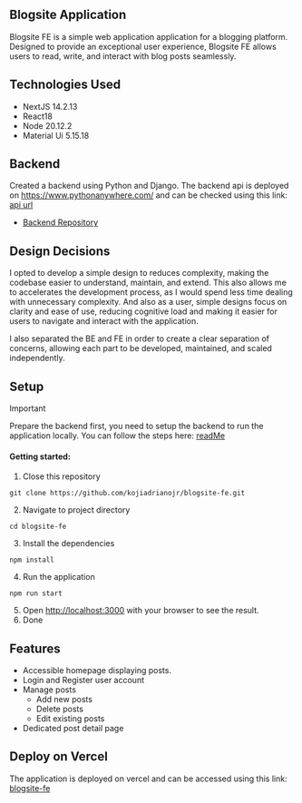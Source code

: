 
## Blogsite Application
Blogsite FE is a simple web application application for a blogging platform. Designed to provide an exceptional user experience, Blogsite FE allows users to read, write, and interact with blog posts seamlessly.

## Technologies Used
- NextJS 14.2.13
- React18
- Node 20.12.2
- Material Ui 5.15.18

## Backend
Created a backend using Python and Django. The backend api is deployed on https://www.pythonanywhere.com/ and can be checked using this link: [api url](https://kojiadrianojr.pythonanywhere.com/)
- [Backend Repository](https://github.com/kojiadrianojr/backend)

## Design Decisions
I opted to develop a simple design to reduces complexity, making the codebase easier to understand, maintain, and extend. 
This also allows me to accelerates the development process, as I would spend less time dealing with unnecessary complexity.
And also as a user, simple designs focus on clarity and ease of use, reducing cognitive load and making it easier for users to navigate and interact with the application.

I also separated the BE and FE in order to create a clear separation of concerns, allowing each part to be developed, maintained, and scaled independently.

## Setup
> [!important]
> Prepare the backend first, you need to setup the backend to run the application locally.
You can follow the steps here: [readMe](https://github.com/kojiadrianojr/backend/blob/main/README.md)

#### Getting started:
1. Close this repository
```
git clone https://github.com/kojiadrianojr/blogsite-fe.git
```
2. Navigate to project directory
```
cd blogsite-fe
```
3. Install the dependencies
```
npm install
```
4. Run the application
```
npm run start
```
5. Open [http://localhost:3000](http://localhost:3000) with your browser to see the result.
6. Done

## Features
* Accessible homepage displaying posts.
* Login and Register user account
* Manage posts
  * Add new posts
  * Delete posts
  * Edit existing posts
* Dedicated post detail page
  
## Deploy on Vercel
The application is deployed on vercel and can be accessed using this link: [blogsite-fe](https://blogsite-fe.vercel.app/)
